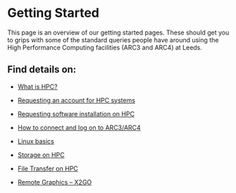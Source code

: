 # Getting Started

This page is an overview of our getting started pages. These should get you to grips with some of the standard
queries people have around using the High Performance Computing facilities (ARC3 and ARC4) at Leeds.

## Find details on:

- [What is HPC?](./what_is_hpc)

- [Requesting an account for HPC systems](./request_hpc_acct)

- [Requesting software installation on HPC](./request_install)

- [How to connect and log on to ARC3/ARC4](./logon)

- [Linux basics](./linuxbasics)

- [Storage on HPC](./nobackup)

- [File Transfer on HPC](./file_transfer)

- [Remote Graphics – X2GO](./x2go)
